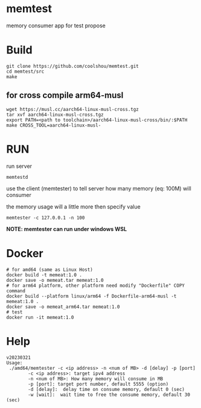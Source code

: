 # memtest

memory consumer app for test propose

# Build

```
git clone https://github.com/coolshou/memtest.git
cd memtest/src
make
```

## for cross compile arm64-musl

```
wget https://musl.cc/aarch64-linux-musl-cross.tgz
tar xvf aarch64-linux-musl-cross.tgz
export PATH=<path to toolchain>/aarch64-linux-musl-cross/bin/:$PATH
make CROSS_TOOL=aarch64-linux-musl-
```

# RUN

 run server

```
memtestd
```

use the client (memtester) to tell server how many memory (eq: 100M) will consumer

the memory usage will a little more then specify value

```
memtester -c 127.0.0.1 -n 100
```

**NOTE: memtester can run under windows WSL**

# Docker

```
# for amd64 (same as Linux Host)
docker build -t memeat:1.0 .
docker save -o memeat.tar memeat:1.0
# for arm64 platform, other platform need modify "Dockerfile" COPY command
docker build --platform linux/arm64 -f Dockerfile-arm64-musl -t memeat:1.0 .
docker save -o memeat_arm64.tar memeat:1.0
# test
docker run -it memeat:1.0
```

# Help

```
v20230321
Usage:
 ./amd64/memtester -c <ip address> -n <num of MB> -d [delay] -p [port]
        -c <ip address>: target ipv4 address
        -n <num of MB>: How many memory will consume in MB
        -p [port]: target port number, default 5555 (option)
        -d [delay]:  delay time on consume memory, default 0 (sec)
        -w [wait]:  wait time to free the consume memory, default 30 (sec)
```
